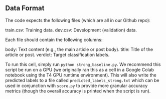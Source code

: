 ## Data Format
The code expects the following files (which are all in our Github repo):

train.csv: Training data.
dev.csv: Development (validation) data.

Each file should contain the following columns:

body: Text content (e.g., the main article or post body).
title: Title of the article or post.
verdict: Target classification labels.

To run this cell, simply run ```python strong_baseline.py```. We recommend this script be run on a GPU (we originally ran this as a cell in a Google Colab notebook using the T4 GPU runtime environment). This will also write the predicted labels to a file called ```predicted_labels_strong.txt``` which can be used in conjunction with ```score.py``` to provide more granular accuracy metrics (though the overall accuracy is printed when the script is run). 
